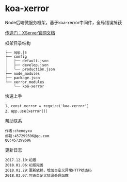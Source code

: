 # koa-xerror
Node后端微服务框架，基于koa-xerror中间件，全局错误捕获

[传送门：XServer官网文档](http://www.xserver.top)

框架目录结构
>
    ├── app.js
    ├── config
    │   ├── default.json
    │   ├── develop.json
    │   └── production.json
    ├── node_modules
    ├── package.json
    └── xerror_modules
        └── koa-xerror

快速上手
>
    1、const xerror = require('koa-xerror')
    2、app.use(xerror())

帮助联系
>
	作者:cheneyxu
	邮箱:457299596@qq.com
	QQ:457299596

更新日志
>
	2017.12.10:初版
    2018.01.06:初版完善
    2018.01.29:更新依赖，增加自定义异常HTTP状态码
    2018.03.07:完善自定义错误处理函数
